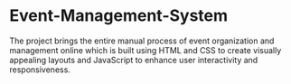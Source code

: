 # Event-Management-System
The project brings the entire manual process of event organization and management online which is built using HTML and CSS to create visually appealing layouts and JavaScript to enhance user interactivity and responsiveness.         
